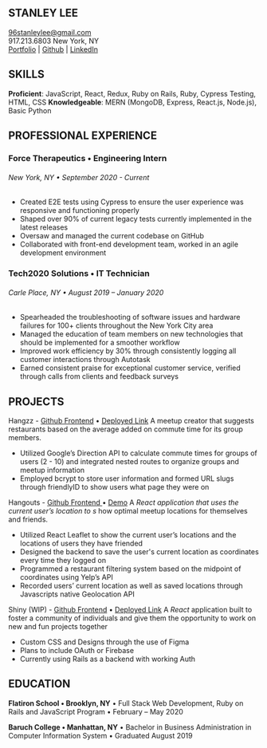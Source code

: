 ## STANLEY LEE
96stanleylee@gmail.com  
917.213.6803
New York, NY  
[Portfolio](https://www.stanlee.codes) | [Github](https://www.github.com/96StanleyLee) | [LinkedIn](https://www.linkedin.com/in/stanley-lee96/)

## SKILLS

**Proficient**: JavaScript, React, Redux, Ruby on Rails, Ruby, Cypress Testing, HTML, CSS
**Knowledgeable**: MERN (MongoDB, Express, React.js, Node.js), Basic Python

## PROFESSIONAL EXPERIENCE
### Force Therapeutics • Engineering Intern
###### New York, NY • September 2020 - Current

- Created E2E tests using Cypress to ensure the user experience was responsive and functioning properly
- Shaped over 90% of current legacy tests currently implemented in the latest releases
- Oversaw and managed the current codebase on GitHub
- Collaborated with front-end development team, worked in an agile development environment

### Tech2020 Solutions • IT Technician

###### Carle Place, NY • August 2019 – January 2020

- Spearheaded the troubleshooting of software issues and hardware failures for 100+ clients throughout the New
    York City area
- Managed the education of team members on new technologies that should be implemented for a smoother
    workflow
- Improved work efficiency by 30% through consistently logging all customer interactions through Autotask
- Earned consistent praise for exceptional customer service, verified through calls from clients and feedback
    surveys

## PROJECTS

Hangzz - [Github Frontend](https://github.com/96StanleyLee/hangzz) •  [Deployed Link](https://hangzz.benhickson.com/login)
A meetup creator that suggests restaurants based on the average added on commute time for its group members.

- Utilized Google’s Direction API to calculate commute times for groups of users (2 - 10) and integrated nested routes
    to organize groups and meetup information
- Employed bcrypt to store user information and formed URL slugs through friendlyID to show users what page they
    were on
    
Hangouts - [Github Frontend ](https://github.com/96StanleyLee/Hangouts-Frontend) • [Demo](https://www.youtube.com/watch?v=aJbS_mXZVzs&feature=youtu.be)
A _React application that uses the current user’s location to s_ how optimal meetup locations for themselves and friends.
- Utilized React Leaflet to show the current user’s locations and the locations of users they have friended
- Designed the backend to save the user's current location as coordinates every time they logged on
- Programmed a restaurant filtering system based on the midpoint of coordinates using Yelp’s API
- Recorded users’ current location as well as saved locations through Javascripts native Geolocation API

Shiny (WIP) - [Github Frontend](https://github.com/96StanleyLee/Shiny) • [Deployed Link](https://shiny-collab.netlify.app/)
A *React* application built to foster a community of individuals and give them the opportunity to work on new and fun projects together

- Custom CSS and Designs through the use of Figma
- Plans to include OAuth or Firebase
- Currently using Rails as a backend with working Auth

## EDUCATION

**Flatiron School • Brooklyn, NY** • Full Stack Web Development, Ruby on Rails and JavaScript Program • February – May 2020

**Baruch College • Manhattan, NY** • Bachelor in Business Administration in Computer Information System • Graduated August 2019

